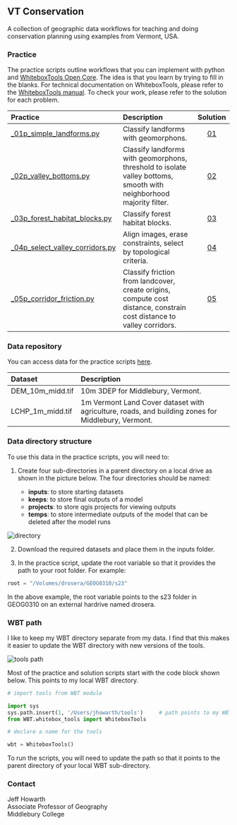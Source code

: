 ## VT Conservation    

A collection of geographic data workflows for teaching and doing conservation planning using examples from Vermont, USA.   

### Practice  

The practice scripts outline workflows that you can implement with python and [WhiteboxTools Open Core][wb1]. The idea is that you learn by trying to fill in the blanks. For technical documentation on WhiteboxTools, please refer to the [WhiteboxTools manual][wb2]. To check your work, please refer to the solution for each problem.  

| Practice    | Description   | Solution  |
| :--       | :---          | :---:      |
| [_01p_simple_landforms.py][01p] | Classify landforms with geomorphons. | [01][01s] |
| [_02p_valley_bottoms.py][02p]   | Classify landforms with geomorphons, threshold to isolate valley bottoms, smooth with neighborhood majority filter. |  [02][02s]
| [_03p_forest_habitat_blocks.py][03p] | Classify forest habitat blocks. | [03][03s]
| [_04p_select_valley_corridors.py][04p] | Align images, erase constraints, select by topological criteria. | [04][04s] |
| [_05p_corridor_friction.py][05p] | Classify friction from landcover, create origins, compute cost distance, constrain cost distance to valley corridors. | [05][05s] |


### Data repository  

You can access data for the practice scripts [here][data].  

| Dataset   | Description   | 
| :---      | :---          |
| DEM_10m_midd.tif  | 10m 3DEP for Middlebury, Vermont.  |
| LCHP_1m_midd.tif  | 1m Vermont Land Cover dataset with agriculture, roads, and building zones for Middlebury, Vermont. | 

### Data directory structure

To use this data in the practice scripts, you will need to:  

1. Create four sub-directories in a parent directory on a local drive as shown in the picture below. The four directories should be named:

    * **inputs**: to store starting datasets
    * **keeps**: to store final outputs of a model
    * **projects**: to store qgis projects for viewing outputs
    * **temps**: to store intermediate outputs of the model that can be deleted after the model runs 

![directory](assets/directory_structure.png) 

2. Download the required datasets and place them in the inputs folder.  

3. In the practice script, update the root variable so that it provides the path to your root folder. For example:  

```python
root = "/Volumes/drosera/GEOG0310/s23"
```

In the above example, the root variable points to the s23 folder in GEOG0310 on an external hardrive named drosera. 

### WBT path 

I like to keep my WBT directory separate from my data. I find that this makes it easier to update the WBT directory with new versions of the tools.

![tools path](assets/tools_path.png)

Most of the practice and solution scripts start with the code block shown below. This points to my local WBT directory.  

```python  
# import tools from WBT module

import sys
sys.path.insert(1, '/Users/jhowarth/tools')     # path points to my WBT directory
from WBT.whitebox_tools import WhiteboxTools

# declare a name for the tools

wbt = WhiteboxTools()
```

To run the scripts, you will need to update the path so that it points to the parent directory of your local WBT sub-directory.

### Contact 

Jeff Howarth  
Associate Professor of Geography  
Middlebury College  


[data]: https://drive.google.com/drive/folders/1H_9ShSYgT1qYIMOfpEarzISFqd3OnGSu?usp=sharing

[wb1]: https://www.whiteboxgeo.com/geospatial-software/

[wb2]: https://www.whiteboxgeo.com/manual/wbt_book/available_tools/index.html

[01p]: practice/_01p_simple_landforms.py 
[01s]: solutions/_01s_simple_landforms.py

[02p]: practice/_02p_valley_bottoms.py
[02s]: solutions/_02s_valley_bottoms.py

[03p]: practice/_03p_forest_habitat_blocks.py
[03s]: solutions/_03s_forest_habitat_blocks.py

[04p]: practice/_04p_select_valley_corridors.py
[04s]: solutions/_04s_select_valley_corridors.py

[05p]: practice/_05p_corridor_friction.py
[05s]: solutions/_05s_corridor_friction.py
